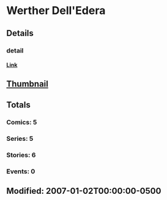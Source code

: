 # Werther  Dell'Edera 
## Details
### detail
#### [Link](http://marvel.com/comics/creators/9669/werther_delledera?utm_campaign=apiRef&utm_source=225578a89fc76f3d20fbffda5d17a88d)
## [Thumbnail](http://i.annihil.us/u/prod/marvel/i/mg/b/40/image_not_available.jpg)
## Totals
### Comics: 5
### Series: 5
### Stories: 6
### Events: 0
## Modified: 2007-01-02T00:00:00-0500